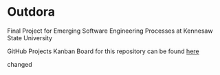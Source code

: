 # Outdora
Final Project for Emerging Software Engineering Processes at Kennesaw State University

GitHub Projects Kanban Board for this repository can be found [here](https://github.com/users/jtfoster2/projects/1/views/1)

changed
